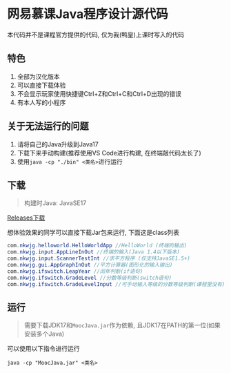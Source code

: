 # 网易慕课Java程序设计源代码

本代码并不是课程官方提供的代码, 仅为我(鸭皇)上课时写入的代码

## 特色

1. 全部为汉化版本
2. 可以直接下载体验
3. 不会显示玩家使用快捷键Ctrl+Z和Ctrl+C和Ctrl+D出现的错误
4. 有本人写的小程序

## 关于无法运行的问题

1. 请将自己的Java升级到Java17
2. 下载下来手动构建(推荐使用VS Code进行构建, 在终端敲代码太长了)
3. 使用`java -cp "./bin" <类名>`进行运行

## 下载

> 构建时Java: JavaSE17

[Releases下载](https://github.com/chenmy1903/MoocJava/releases)

想体验效果的同学可以直接下载Jar包来运行, 下面这是class列表

```java
com.nkwjg.helloworld.HelloWorldApp //HelloWorld (终端的输出)
com.nkwjg.input.AppLineInOut //终端的输入(Java 1.4以下版本)
com.nkwjg.input.ScannerTestInt //求平方程序 (仅支持JavaSE1.5+)
com.nkwjg.gui.AppGraphInOut //平方计算器(图形化的输入输出)
com.nkwjg.ifswitch.LeapYear //闰年判断(if语句)
com.nkwjg.ifswitch.GradeLevel //分数等级判断(switch语句)
com.nkwjg.ifswitch.GradeLevelInput //可手动输入等级的分数等级判断(课程里没有)
```

## 运行

> 需要下载JDK17和`MoocJava.jar`作为依赖, 且JDK17在PATH的第一位(如果安装多个Java)

可以使用以下指令进行运行

```batch
java -cp "MoocJava.jar" <类名>
```
